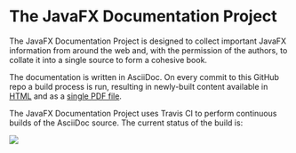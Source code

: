# The JavaFX Documentation Project
The JavaFX Documentation Project is designed to collect important JavaFX information from around the web and, with the permission of the authors, to collate it into a single source to form a cohesive book.

The documentation is written in AsciiDoc. On every commit to this GitHub repo a build process is run, resulting in newly-built content available in <a href="https://fxdocs.github.io/docs/index.html">HTML</a> and as a <a href="https://fxdocs.github.io/docs/book.pdf">single PDF file</a>.

The JavaFX Documentation Project uses Travis CI to perform continuous builds of the AsciiDoc source. The current status of the build is:

<img src="https://travis-ci.org/FXDocs/docs.svg?branch=master"/>
